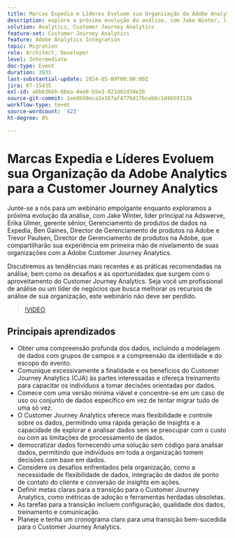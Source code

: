 ```yaml
---
title: Marcas Expedia e Líderes Evoluem sua Organização da Adobe Analytics para a Customer Journey Analytics
description: explore a próxima evolução da análise, com Jake Winter, líder principal da Adswerve, Erika Ulmer, gerente sênior, Gerenciamento de produtos de dados da Expedia, Ben Gaines, Director de Gerenciamento de produtos da Adobe e Trevor Paulsen, Director de Gerenciamento de produtos da Adobe, que compartilharão sua experiência em primeira mão de nivelamento de suas organizações com a Adobe Customer Journey Analytics. Discutiremos as tendências mais recentes e as práticas recomendadas na análise, bem como os desafios e as oportunidades que surgem com o aproveitamento do Customer Journey Analytics. Seja você um profissional de análise ou um líder de negócios que busca melhorar os recursos de análise de sua organização, este webinário não deve ser perdido.
solution: Analytics, Customer Journey Analytics
feature-set: Customer Journey Analytics
feature: Adobe Analytics Integration
topic: Migration
role: Architect, Developer
level: Intermediate
doc-type: Event
duration: 3933
last-substantial-update: 2024-05-09T00:00:00Z
jira: KT-15435
exl-id: a6bb36bb-6bea-4ee0-b5e3-021d02d3de20
source-git-commit: 1ee9b50eca2e167af477bd17bceb6c1d4b59311b
workflow-type: tm+mt
source-wordcount: '423'
ht-degree: 0%

---
```


# Marcas Expedia e Líderes Evoluem sua Organização da Adobe Analytics para a Customer Journey Analytics

Junte-se a nós para um webinário empolgante enquanto exploramos a próxima evolução da análise, com Jake Winter, líder principal na Adswerve, Erika Ulmer, gerente sênior, Gerenciamento de produtos de dados na Expedia, Ben Gaines, Director de Gerenciamento de produtos na Adobe e Trevor Paulsen, Director de Gerenciamento de produtos na Adobe, que compartilharão sua experiência em primeira mão de nivelamento de suas organizações com a Adobe Customer Journey Analytics.

Discutiremos as tendências mais recentes e as práticas recomendadas na análise, bem como os desafios e as oportunidades que surgem com o aproveitamento do Customer Journey Analytics. Seja você um profissional de análise ou um líder de negócios que busca melhorar os recursos de análise de sua organização, este webinário não deve ser perdido.

>[!VIDEO](https://video.tv.adobe.com/v/3428762/?learn=on)


## Principais aprendizados


* Obter uma compreensão profunda dos dados, incluindo a modelagem de dados com grupos de campos e a compreensão da identidade e do escopo do evento.
* Comunique excessivamente a finalidade e os benefícios do Customer Journey Analytics (CJA) às partes interessadas e ofereça treinamento para capacitar os indivíduos a tomar decisões orientadas por dados.
* Comece com uma versão mínima viável e concentre-se em um caso de uso ou conjunto de dados específico em vez de tentar migrar tudo de uma só vez.
* O Customer Journey Analytics oferece mais flexibilidade e controle sobre os dados, permitindo uma rápida geração de insights e a capacidade de explorar e analisar dados sem se preocupar com o custo ou com as limitações de processamento de dados.
* democratizar dados fornecendo uma solução sem código para analisar dados, permitindo que indivíduos em toda a organização tomem decisões com base em dados.
* Considere os desafios enfrentados pela organização, como a necessidade de flexibilidade de dados, integração de dados de ponto de contato do cliente e conversão de insights em ações.
* Definir metas claras para a transição para o Customer Journey Analytics, como métricas de adoção e ferramentas herdadas obsoletas.
* As tarefas para a transição incluem configuração, qualidade dos dados, treinamento e comunicação.
* Planeje e tenha um cronograma claro para uma transição bem-sucedida para o Customer Journey Analytics.
